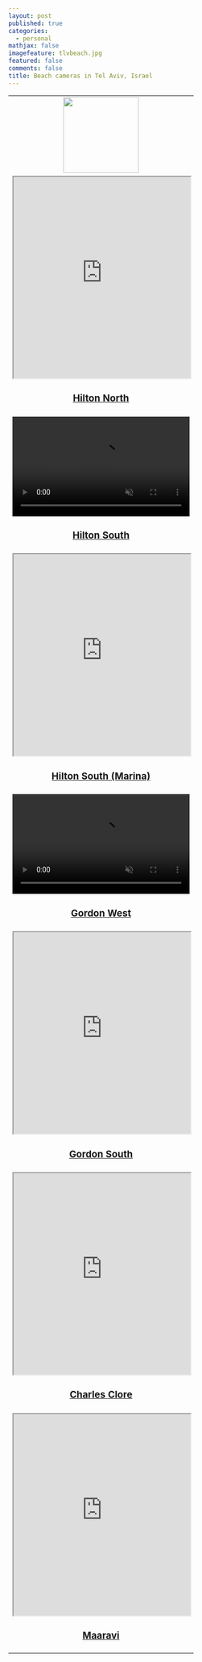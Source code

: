 ```yaml
---
layout: post
published: true
categories:
  - personal
mathjax: false
imagefeature: tlvbeach.jpg
featured: false
comments: false
title: Beach cameras in Tel Aviv, Israel
---
```



<table>
  <tbody>
    <tr>
      <td style="text-align:center">
        <a href="http://4surfers.co.il/#/beachArea?beachAreaId=60"><img style="width:150px" src="{{site.url}}/images/4surf.png"/></a></td>
    </tr>
    <tr>
        <td style="text-align:center">
            <iframe style="width:100%;max-width:700px" height="400px" align="middle" src="http://server1.reali-tech.com/LiveStreamFlash/Demo/inter/inter10.html"></iframe>
            <h3><a href="http://server1.reali-tech.com/LiveStreamFlash/Demo/inter/inter10.html">Hilton North</a></h3>
        </td>
    </tr>
    <tr>
        <td style="text-align:center">
        <video width="352" height="198" preload="auto" autoplay loop muted><source src="http://server1.reali-tech.com:1935/live/inter20.stream/playlist.m3u8" type="application/x-mpegURL"></video>
        <h3><a href="http://server1.reali-tech.com:1935/live/inter20.stream/playlist.m3u8">Hilton South</a></h3>
        </td>
    </tr>
    <tr>
        <td style="text-align:center">
        <iframe style="width:100%;max-width:700px" height="400px" align="middle" src="https://rtsp.me/embed/4FEN7bBF/"></iframe>
        <h3><a href="https://rtsp.me/embed/4FEN7bBF/">Hilton South (Marina)</a></h3>
        </td>
    </tr>
    <tr>
        <td style="text-align:center">
        <video width="352" height="198" preload="auto" autoplay loop muted><source src="http://server1.reali-tech.com:1935/live/dolphin.stream/playlist.m3u8" type="application/x-mpegURL"></video>
        <h3><a href="http://server1.reali-tech.com:1935/live/dolphin.stream/playlist.m3u8">Gordon West</a></h3>
        </td>
    </tr>
    <tr>
        <td style="text-align:center">
        <iframe style="width:100%;max-width:700px" height="400px" align="middle" src="https://webcasting.co.il/player/tlv/frishman_mute.html"></iframe> 
        <h3><a href="https://webcasting.co.il/player/tlv/frishman_mute.html">Gordon South</a></h3>
        </td>
    </tr>
    <tr>
        <td style="text-align:center">
        <iframe style="width:100%;max-width:700px" height="400px" align="middle" src="https://webcasting.co.il/player/tlv/cam5_mute.html"></iframe>
        <h3><a href="https://webcasting.co.il/player/tlv/cam5_mute.html">Charles Clore</a></h3>
        </td>
    </tr>
    <tr>
        <td style="text-align:center">
        <iframe style="width:100%;max-width:700px" height="400px" align="middle" src="https://webcasting.co.il/player/tlv/museum_mute.html"></iframe>
        <h3><a href="https://webcasting.co.il/player/tlv/museum_mute.html">Maaravi</a></h3>
        </td>
    </tr>
  </tbody>
</table>
<table>









